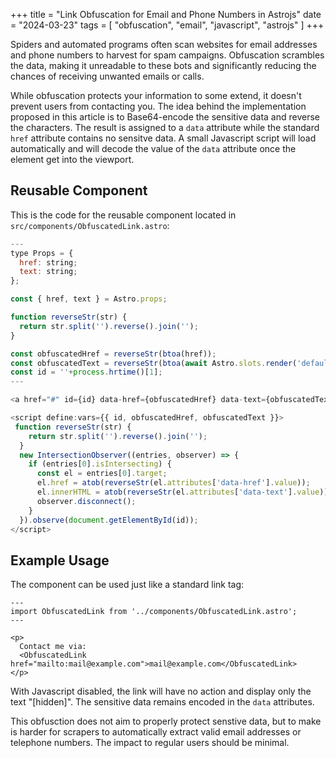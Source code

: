 +++
title = "Link Obfuscation for Email and Phone Numbers in Astrojs"
date = "2024-03-23"
tags = [
    "obfuscation",
    "email",
    "javascript",
    "astrojs"
]
+++

Spiders and automated programs often scan websites for email addresses and phone numbers to harvest for spam campaigns. Obfuscation scrambles the data, making it unreadable to these bots and significantly reducing the chances of receiving unwanted emails or calls.

<!--more--->

While obfuscation protects your information to some extend, it doesn't prevent users from contacting you. The idea behind the implementation proposed in this article is to Base64-encode the sensitive data and reverse the characters. The result is assigned to a `data` attribute while the standard `href` attribute contains no sensitve data. A small Javascript script will load automatically and will decode the value of the `data` attribute once the element get into the viewport.

## Reusable Component

This is the code for the reusable component located in `src/components/ObfuscatedLink.astro`:

```js
---
type Props = {
  href: string;
  text: string;
};

const { href, text } = Astro.props;

function reverseStr(str) {
  return str.split('').reverse().join('');
}

const obfuscatedHref = reverseStr(btoa(href));
const obfuscatedText = reverseStr(btoa(await Astro.slots.render('default')));
const id = ''+process.hrtime()[1];
---

<a href="#" id={id} data-href={obfuscatedHref} data-text={obfuscatedText}>[hidden]</a>

<script define:vars={{ id, obfuscatedHref, obfuscatedText }}>
 function reverseStr(str) {
    return str.split('').reverse().join('');
  }
  new IntersectionObserver((entries, observer) => {
    if (entries[0].isIntersecting) {
      const el = entries[0].target;
      el.href = atob(reverseStr(el.attributes['data-href'].value));
      el.innerHTML = atob(reverseStr(el.attributes['data-text'].value));
      observer.disconnect();
    }
  }).observe(document.getElementById(id));
</script>
```

## Example Usage

The component can be used just like a standard link tag:

```
---
import ObfuscatedLink from '../components/ObfuscatedLink.astro';
---

<p>
  Contact me via:
  <ObfuscatedLink href="mailto:mail@example.com">mail@example.com</ObfuscatedLink>
</p>
```

With Javascript disabled, the link will have no action and display only the text "[hidden]". The sensitive data remains encoded in the `data` attributes.

This obfusction does not aim to properly protect senstive data, but to make is harder for scrapers to automatically extract valid email addresses or telephone numbers. The impact to regular users should be minimal.
